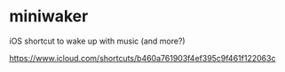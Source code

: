 # miniwaker
iOS shortcut to wake up with music (and more?)

https://www.icloud.com/shortcuts/b460a761903f4ef395c9f461f122063c
